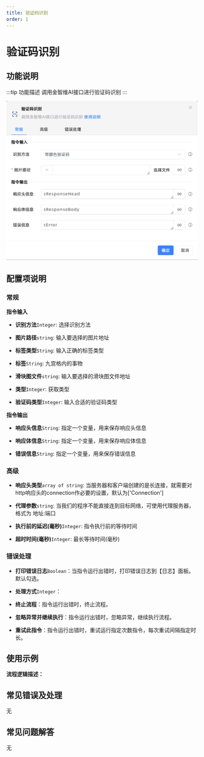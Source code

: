 ```yaml
---
title: 验证码识别
order: 1
---
```


# 验证码识别

## 功能说明

:::tip 功能描述
调用金智维AI接口进行验证码识别
:::

![验证码识别](../../../assets/验证码识别_command.png)

## 配置项说明

### 常规

**指令输入**

- **识别方法**`Integer`: 选择识别方法

- **图片路径**`string`: 输入要选择的图片地址

- **标签类型**`String`: 输入正确的标签类型

- **标签**`String`: 九宫格内的事物

- **滑块图文件**`string`: 输入要选择的滑块图文件地址

- **类型**`Integer`: 获取类型

- **验证码类型**`Integer`: 输入合适的验证码类型


**指令输出**

- **响应头信息**`String`: 指定一个变量，用来保存响应头信息

- **响应体信息**`String`: 指定一个变量，用来保存响应体信息

- **错误信息**`String`: 指定一个变量，用来保存错误信息

### 高级

- **响应头类型**`array of string`: 当服务器和客户端创建的是长连接，就需要对http响应头的connection作必要的设置，默认为['Connection']

- **代理参数**`string`: 当我们的程序不能直接连到目标网络，可使用代理服务器，格式为 地址:端口

- **执行前的延迟(毫秒)**`Integer`: 指令执行前的等待时间

- **超时时间(毫秒)**`Integer`: 最长等待时间(毫秒)

### 错误处理

- **打印错误日志**`Boolean`：当指令运行出错时，打印错误日志到【日志】面板。默认勾选。

- **处理方式**`Integer`：

 - **终止流程**：指令运行出错时，终止流程。

 - **忽略异常并继续执行**：指令运行出错时，忽略异常，继续执行流程。

 - **重试此指令**：指令运行出错时，重试运行指定次数指令，每次重试间隔指定时长。

## 使用示例

**流程逻辑描述：** 

## 常见错误及处理

无

## 常见问题解答

无

